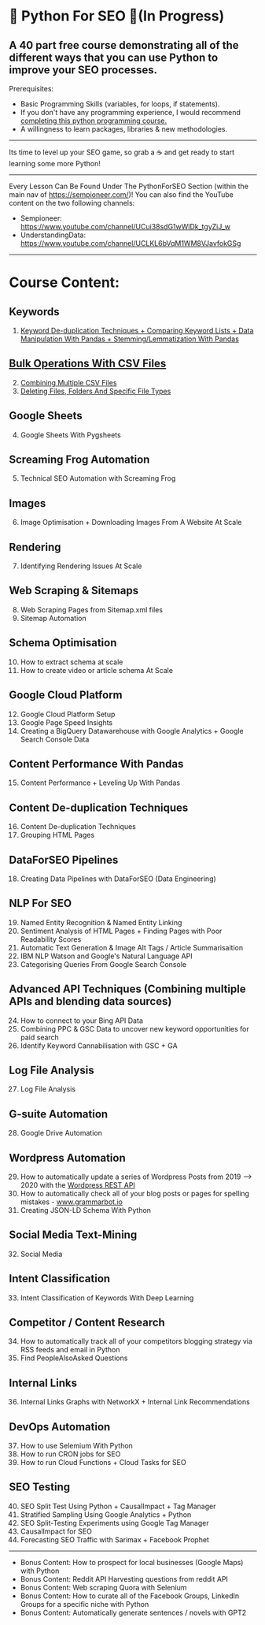 # 🐍 Python For SEO 🐍(In Progress)

A 40 part free course demonstrating all of the different ways that you can use Python to improve your SEO processes.
----

Prerequisites:
- Basic Programming Skills (variables, for loops, if statements).
- If you don't have any programming experience, I would recommend [completing this python programming course.](https://www.youtube.com/watch?v=rfscVS0vtbw)
- A willingness to learn packages, libraries & new methodologies.

----

Its time to level up your SEO game, so grab a ☕ and get ready to start learning some more Python!

----

Every Lesson Can Be Found Under The PythonForSEO Section (within the main nav of https://sempioneer.com/)!
You can also find the YouTube content on the two following channels:

- Sempioneer: https://www.youtube.com/channel/UCui38sdG1wWlDk_tgyZiJ_w
- UnderstandingData: https://www.youtube.com/channel/UCLKL6bVqM1WM8VJavfokGSg

----

# Course Content:

## Keywords

1. [Keyword De-duplication Techniques + Comparing Keyword Lists + Data Manipulation With Pandas + Stemming/Lemmatization With Pandas](https://github.com/jamesaphoenix/Python_For_SEO/tree/master/1_Keywords)

## [Bulk Operations With CSV Files](https://github.com/jamesaphoenix/Python_For_SEO/tree/master/2_bulk_csv_operations)

2. [Combining Multiple CSV Files](https://github.com/jamesaphoenix/Python_For_SEO/tree/master/2_bulk_csv_operations)
3. [Deleting Files, Folders And Specific File Types](https://github.com/jamesaphoenix/Python_For_SEO/tree/master/3_how_to_delete_multiple_local_files)

## Google Sheets

4. Google Sheets With Pygsheets

## Screaming Frog Automation

5. Technical SEO Automation with Screaming Frog

## Images

6. Image Optimisation + Downloading Images From A Website At Scale

## Rendering

7. Identifying Rendering Issues At Scale

## Web Scraping & Sitemaps

8. Web Scraping Pages from Sitemap.xml files
9. Sitemap Automation

## Schema Optimisation

10. How to extract schema at scale
11. How to create video or article schema At Scale

## Google Cloud Platform

12. Google Cloud Platform Setup
13. Google Page Speed Insights
14. Creating a BigQuery Datawarehouse with Google Analytics + Google Search Console Data

## Content Performance With Pandas

15. Content Performance + Leveling Up With Pandas

## Content De-duplication Techniques

16. Content De-duplication Techniques
17. Grouping HTML Pages

## DataForSEO Pipelines

18. Creating Data Pipelines with DataForSEO (Data Engineering)

## NLP For SEO

19. Named Entity Recognition & Named Entity Linking
20. Sentiment Analysis of HTML Pages + Finding Pages with Poor Readability Scores
21. Automatic Text Generation & Image Alt Tags / Article Summarisaition
22. IBM NLP Watson and Google's Natural Language API
23. Categorising Queries From Google Search Console

## Advanced API Techniques (Combining multiple APIs and blending data sources)

24. How to connect to your Bing API Data
25. Combining PPC & GSC Data to uncover new keyword opportunities for paid search
26. Identify Keyword Cannabilisation with GSC + GA

## Log File Analysis

27. Log File Analysis

## G-suite Automation

28. Google Drive Automation 

## Wordpress Automation

29. How to automatically update a series of Wordpress Posts from 2019 --> 2020 with the [Wordpress REST API](https://developer.wordpress.org/rest-api/)
30. How to automatically check all of your blog posts or pages for spelling mistakes - www.grammarbot.io
31. Creating JSON-LD Schema With Python

## Social Media Text-Mining

32. Social Media

## Intent Classification

33. Intent Classification of Keywords With Deep Learning

## Competitor / Content Research

34. How to automatically track all of your competitors blogging strategy via RSS feeds and email in Python
35. Find PeopleAlsoAsked Questions

## Internal Links

36. Internal Links Graphs with NetworkX + Internal Link Recommendations

## DevOps Automation

37. How to use Selemium With Python
38. How to run CRON jobs for SEO
39. How to run Cloud Functions + Cloud Tasks for SEO


## SEO Testing

40. SEO Split Test Using Python + CausalImpact + Tag Manager
41. Stratified Sampling Using Google Analytics + Python
42. SEO Split-Testing Experiments using Google Tag Manager
43. CausalImpact for SEO
44. Forecasting SEO Traffic with Sarimax + Facebook Prophet

----

- Bonus Content: How to prospect for local businesses (Google Maps) with Python
- Bonus Content: Reddit API Harvesting questions from reddit API
- Bonus Content: Web scraping Quora with Selenium
- Bonus Content: How to curate all of the Facebook Groups, LinkedIn Groups for a specific niche with Python
- Bonus Content: Automatically generate sentences / novels with GPT2
